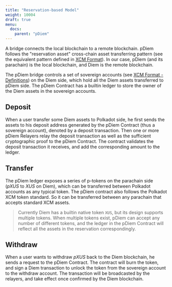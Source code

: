 ```yaml
---
title: "Reservation-based Model"
weight: 10004
draft: true
menu:
  docs:
    parent: "pDiem"
---
```


A bridge connects the local blockchain to a remote blockchain. pDiem follows the "reservation asset" cross-chain asset transferring pattern (see the equivalent pattern defined in [XCM Format](https://github.com/paritytech/xcm-format#depositreserveasset)). In our case, pDiem (and its parachain) is the local blockchain, and Diem is the remote blockchain.

The pDiem bridge controls a set of sovereign accounts (see [XCM Format - Definitions](https://github.com/paritytech/xcm-format#definitions)) on the Diem side, which hold all the Diem assets transferred to pDiem side. The pDiem Contract has a builtin ledger to store the owner of the Diem assets in the sovereign accounts.

## Deposit

When a user transfer some Diem assets to Polkadot side, he first sends the assets to his deposit address generated by the pDiem Contract (thus a sovereign account), denoted by a deposit transaction. Then one or more pDiem Relayers relay the deposit transaction as well as the sufficient cryptographic proof to the pDiem Contract. The contract validates the deposit transaction it receives, and add the corresponding amount to the ledger.

## Transfer

The pDiem ledger exposes a series of p-tokens on the parachain side (_pXUS_ to _XUS_ on Diem), which can be transferred between Polkadot accounts as any typical token. The pDiem contract also follows the Polkadot XCM token standard. So it can be transferred between any parachain that accepts standard XCM assets.

> Currently Diem has a builtin native token `XUS`, but its design supports multiple tokens. When multiple tokens exist, pDiem can accept any number of different tokens, and the ledger in the pDiem Contract will reflect all the assets in the reservation correspondingly.

## Withdraw

When a user wants to withdraw _pXUS_ back to the Diem blockchain, he sends a request to the pDiem Contract. The contract will burn the token, and sign a Diem transaction to unlock the token from the sovereign account to the withdraw account. The transaction will be broadcasted by the relayers, and take effect once confirmed by the Diem blockchain.
